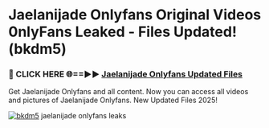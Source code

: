 # Jaelanijade Onlyfans Original Videos 0nlyFans Leaked - Files Updated! (bkdm5)

<h3>🔴 CLICK HERE 🌐==►► <a href="https://tinyurl.com/ms9xzufz" rel="nofollow">Jaelanijade Onlyfans Updated Files</a></h3>

Get Jaelanijade Onlyfans and all content. Now you can access all videos and pictures of Jaelanijade Onlyfans. New Updated Files 2025!

[![bkdm5](https://i.imgur.com/PQ7UWWw.gif)](https://tinyurl.com/ms9xzufz)
jaelanijade onlyfans leaks